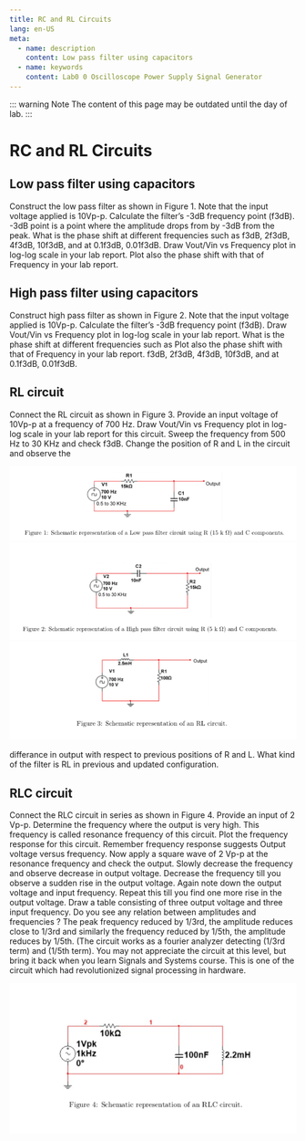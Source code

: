 ```yaml
---
title: RC and RL Circuits
lang: en-US
meta:
  - name: description
    content: Low pass filter using capacitors
  - name: keywords
    content: Lab0 0 Oscilloscope Power Supply Signal Generator
---
```


::: warning Note
The content of this page may be outdated until the day of lab.
:::

RC and RL Circuits
==================

Low pass filter using capacitors
--------------------------------

Construct the low pass filter as shown in Figure 1. Note that the input voltage applied is 10Vp-p.
Calculate the filter’s -3dB frequency point (f3dB). -3dB point is a point where the amplitude drops from by -3dB from the peak. What is the phase shift at different frequencies such as f3dB, 2f3dB, 4f3dB, 10f3dB, and at 0.1f3dB, 0.01f3dB.
Draw Vout/Vin vs Frequency plot in log-log scale in your lab report. Plot also the phase shift with that of Frequency in your lab report.

High pass filter using capacitors
---------
Construct high pass filter as shown in Figure 2. Note that the input voltage applied is 10Vp-p. Calculate the filter’s -3dB frequency point (f3dB). Draw Vout/Vin vs Frequency plot in log-log scale in your lab report. What is the phase shift at different frequencies such as Plot also the phase shift with that of Frequency in your lab report. f3dB, 2f3dB, 4f3dB, 10f3dB, and at 0.1f3dB, 0.01f3dB.

RL circuit
--------
Connect the RL circuit as shown in Figure 3. Provide an input voltage of 10Vp-p at a frequency of 700 Hz. Draw Vout/Vin vs Frequency plot in log-log scale in your lab report for this circuit. Sweep the frequency from 500 Hz to 30 KHz and check f3dB. Change the position of R and L in the circuit and observe the

![Figure 1](./lab3/fig1.png)
![Figure 2](./lab3/fig2.png)
![Figure 3](./lab3/fig3.png)

differance in output with respect to previous positions of R and L. What kind of the filter is RL in previous and updated configuration.

RLC circuit
-----------
Connect the RLC circuit in series as shown in Figure 4. Provide an input of 2 Vp-p. Determine the frequency where the output is very high. This frequency is called resonance frequency of this circuit. Plot the frequency response for this circuit. Remember frequency response suggests Output voltage versus frequency. Now apply a square wave of 2 Vp-p at the resonance frequency and check the output. Slowly decrease the frequency and observe decrease in output voltage. Decrease the frequency till you observe a sudden rise in the output voltage. Again note down the output voltage and input frequency. Repeat this till you find one more rise in the output voltage. Draw a table consisting of three output voltage and three input frequency. Do you see any relation between amplitudes and frequencies ? The peak frequency reduced by 1/3rd, the amplitude reduces close to 1/3rd and similarly the frequency reduced by 1/5th, the amplitude reduces by 1/5th. (The circuit works as a fourier analyzer detecting (1/3rd term) and (1/5th term). You may not appreciate the circuit at this level, but bring it back when you learn Signals and Systems course. This is one of the circuit which had revolutionized signal processing in hardware.

![Figure 4](./lab3/fig4.png)
